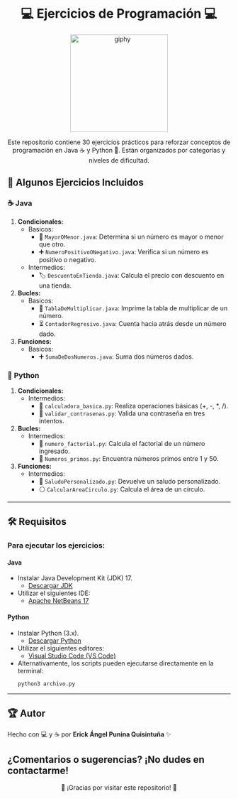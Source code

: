 # <h1 align="center"> 💻 Ejercicios de Programación 💻 </h1>  

<p align="center">
  <img src="https://media.giphy.com/media/M9gbBd9nbDrOTu1Mqx/giphy.gif" width="220" alt="giphy"

</p>

<p align="center">
  Este repositorio contiene 30 ejercicios prácticos para reforzar conceptos de programación en Java ☕ y Python 🐍.  
  Están organizados por categorías y niveles de dificultad.  
</p>


## 🚀 **Algunos Ejercicios Incluidos**

### ☕ **Java**
1. **Condicionales:**
   - Basicos:
     - 🧮 `MayorOMenor.java`: Determina si un número es mayor o menor que otro.
     - ➕ `NumeroPositivoONegativo.java`: Verifica si un número es positivo o negativo.
   - Intermedios:
     - 🏷️ `DescuentoEnTienda.java`: Calcula el precio con descuento en una tienda.
2. **Bucles:**
   - Basicos:
     - 🔄 `TablaDeMultiplicar.java`: Imprime la tabla de multiplicar de un número.
     - ⏳ `ContadorRegresivo.java`: Cuenta hacia atrás desde un número dado.
3. **Funciones:**
   - Basicos:
     - ➕ `SumaDeDosNumeros.java`: Suma dos números dados.

### 🐍 **Python**
1. **Condicionales:**
   - Intermedios:
     - 🧮 `calculadora_basica.py`: Realiza operaciones básicas (+, -, *, /).
     - 🔐 `validar_contrasenas.py`: Valida una contraseña en tres intentos.
2. **Bucles:**
   - Intermedios:
     - 🌟 `numero_factorial.py`: Calcula el factorial de un número ingresado.
     - 🔄 `Numeros_primos.py`: Encuentra números primos entre 1 y 50.
3. **Funciones:**
   - Intermedios:
     - 👋 `SaludoPersonalizado.py`: Devuelve un saludo personalizado.
     - ⚪ `CalcularAreaCirculo.py`: Calcula el área de un círculo.
    


---

## 🛠️ **Requisitos**

### Para ejecutar los ejercicios:

#### **Java**  
- Instalar Java Development Kit (JDK) 17.  
  - [Descargar JDK](https://www.oracle.com/java/technologies/javase/jdk17-archive-downloads.html)  
- Utilizar el siguientes IDE:  
  - [Apache NetBeans 17](https://netbeans.apache.org/front/main/download/nb17/)  

#### **Python**  
- Instalar Python (3.x).  
  - [Descargar Python](https://www.python.org/downloads/)  
- Utilizar el siguientes editores:  
  - [Visual Studio Code (VS Code)](https://code.visualstudio.com/)  
- Alternativamente, los scripts pueden ejecutarse directamente en la terminal:  
  ```bash
  python3 archivo.py


---

## 🏆 **Autor**

Hecho con 💻 y ☕ por **Erick Ángel Punina Quisintuña** ✨  

¿Comentarios o sugerencias? ¡No dudes en contactarme!  
---

<p align="center">🌟 ¡Gracias por visitar este repositorio! 🌟</p>
<p align="center">

</p>
